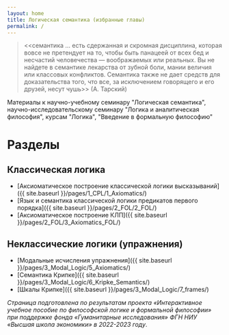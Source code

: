```yaml
---
layout: home
title: Логическая семантика (избранные главы)
permalink: /
---
```

> <<семантика ... есть сдержанная и скромная дисциплина, которая вовсе не претендует на то, чтобы быть панацеей от всех бед и несчастий человечества — воображаемых или реальных. Вы не найдете в семантике лекарства от зубной боли, мании величия или классовых конфликтов. Семантика также не дает средств для доказательства того, что все, за исключением говорящего и его друзей, несут чушь>> (А. Тарский)

Материалы к научно-учебному семинару "Логическая семантика", научно-исследовательскому семинару "Логика и аналитическая философия", курсам "Логика", "Введение в формальную философию"

# Разделы 

## Классическая логика 
- [Аксиоматическое построение классической логики высказываний]({{ site.baseurl }}/pages/1_CPL/1_Axiomatics/)
- [Язык и семантика классической логики предикатов первого порядка]({{ site.baseurl }}/pages/2_FOL/2_FOL/)
- [Аксиоматическое построение КЛП]({{ site.baseurl }}/pages/2_FOL/3_Axiomatics_FOL/)

## Неклассические логики (упражнения)
- [Модальные исчисления упражнения]({{ site.baseurl }}/pages/3_Modal_Logic/5_Axiomatics/)
- [Семантика Крипке]({{ site.baseurl }}/pages/3_Modal_Logic/6_Kripke_Semantics/)
- [Шкалы Крипке]({{ site.baseurl }}/pages/3_Modal_Logic/7_frames/)

*Страница подготовлена по результатам проекта «Интерактивное учебное пособие по философской логике и формальной философии» при поддержке фонда «Гуманитарные исследования» ФГН НИУ «Высшая школа экономики» в 2022-2023 году*.

